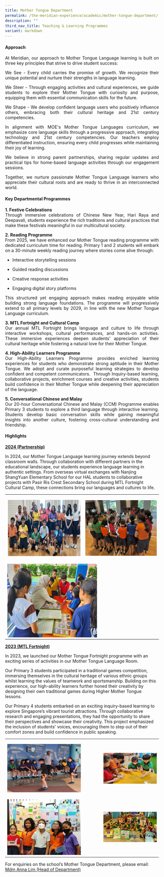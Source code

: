 ```yaml
---
title: Mother Tongue Department
permalink: /the-meridian-experience/academic/mother-tongue-department/
description: ""
third_nav_title: Teaching & Learning Programmes
variant: markdown
---
```

<h4>Approach</h4>
<p align="justify">At Meridian, our approach to Mother Tongue Language learning is built
on three key principles that strive to drive student success:</p>
<p align="justify">We See - Every child carries the promise of growth. We recognize their
unique potential and nurture their strengths in language learning.</p>
<p align="justify">We Steer - Through engaging activities and cultural experiences, we guide
students to explore their Mother Tongue with curiosity and purpose, equipping
them with essential communication skills for the future.</p>
<p align="justify">We Shape - We develop confident language users who positively influence
others, embracing both their cultural heritage and 21st century competencies.</p>
<p align="justify">In alignment with MOE's Mother Tongue Languages curriculum, we emphasize
core language skills through a progressive approach, integrating technology
and 21st century competencies. Our teachers employ differentiated instruction,
ensuring every child progresses while maintaining their joy of learning.</p>
<p align="justify">We believe in strong parent partnerships, sharing regular updates and
practical tips for home-based language activities through our engagement
sessions.</p>
<p align="justify">Together, we nurture passionate Mother Tongue Language learners who appreciate
their cultural roots and are ready to thrive in an interconnected world.</p>
<h4>Key Departmental Programmes</h4>

<p align="justify"><b>1. Festive Celebrations</b><br>Through immersive celebrations of Chinese New Year, Hari Raya and Deepavali,
students experience the rich traditions and cultural practices that make
these festivals meaningful in our multicultural society.</p>

<p align="justify"><b>2. Reading Programme</b><br>From 2025, we have enhanced our Mother Tongue reading programme with dedicated
curriculum time for reading. Primary 1 and 2 students will embark on a
30-minute weekly reading journey where stories come alive through:</p>
<ul data-tight="true" class="tight">
<li>
<p>Interactive storytelling sessions</p>
</li>
<li>
<p>Guided reading discussions</p>
</li>
<li>
<p>Creative response activities</p>
</li>
<li>
<p>Engaging digital story platforms</p>
</li>
</ul>
<p align="justify">This structured yet engaging approach makes reading enjoyable while building
strong language foundations. The programme will progressively extend to
all primary levels by 2029, in line with the new Mother Tongue Language
curriculum.</p>
<p align="justify"><b>3. MTL Fortnight and Cultural Camp</b><br>Our annual MTL Fortnight brings language and culture to life through interactive
workshops, cultural performances, and hands-on activities. These immersive
experiences deepen students' appreciation of their cultural heritage while
fostering a natural love for their Mother Tongue.</p>

<p align="justify"><b>4. High-Ability Learners Programme &nbsp;</b><br>Our High-Ability Learners Programme provides enriched learning experiences
for students who demonstrate strong aptitude in their Mother Tongue. We
adopt and curate purposeful learning strategies to develop confident and
competent communicators.&nbsp; Through Inquiry-based learning, collaborative
projects, enrichment courses and creative activities, students build confidence
in their Mother Tongue while deepening their appreciation of the language.

</p><p align="justify"><b>5. Conversational Chinese and Malay</b><br>Our 20-hour Conversational Chinese and Malay (CCM) Programme enables Primary
3 students to explore a third language through interactive learning. Students
develop basic conversation skills while gaining meaningful insights into
another culture, fostering cross-cultural understanding and friendship.</p>
<p></p>
<h4>Highlights</h4>
<p><strong><u>2024 (Partnership)</u></strong>
</p>
<p>In 2024, our Mother Tongue Language learning journey extends beyond classroom
walls. Through collaboration with different partners in the educational
landscape, our students experience language learning in authentic settings.
From overseas virtual exchanges with Nanjing ShangYuan Elementary School
for our HAL students to collaborative projects with Pasir Ris Crest Secondary
School during MTL Fortnight Cultural Camp, these connections bring our
languages and cultures to life.</p>
<table style="minWidth: 50px">
<colgroup>
<col>
<col>
</colgroup>
<tbody>
<tr>
<td rowspan="1" colspan="1">
<p></p>
<div class="isomer-image-wrapper">
<img style="width: 100%" height="auto" width="100%" alt="" src="/images/The Meridian Experience/Mother Tongue Dept/2025MTL_1.png">
</div>
</td>
<td rowspan="1" colspan="1">
<p></p>
<div class="isomer-image-wrapper">
<img style="width: 100%" height="auto" width="100%" alt="" src="/images/The Meridian Experience/Mother Tongue Dept/2025MTL_2.png">
</div>
</td>
</tr>
<tr>
<td rowspan="1" colspan="2">
<p></p>
<div class="isomer-image-wrapper">
<img style="width: 60%;" height="auto" width="100%" alt="" src="/images/The Meridian Experience/Mother Tongue Dept/2025MTL_3.png">
</div>
</td>
</tr>
</tbody>
</table>
<p><strong><u>2023 (MTL Fortnight)</u></strong>
</p>
<p>In 2023, we launched our Mother Tongue Fortnight programme with an exciting
series of activities in our Mother Tongue Language Room.</p>
<p></p>
<p>Our Primary 3 students participated in a traditional games competition,
immersing themselves in the cultural heritage of various ethnic groups
whilst learning the values of teamwork and sportsmanship. Building on this
experience, our high-ability learners further honed their creativity by
designing their own traditional games during Higher Mother Tongue lessons.</p>
<p></p>
<p>Our Primary 4 students embarked on an exciting inquiry-based learning
to explore Singapore’s vibrant tourist attractions. Through collaborative
research and engaging presentations, they had the opportunity to share
their perspectives and showcase their creativity. This project emphasized
the inclusion of students' voices, encouraging them to step out of their
comfort zones and build confidence in public speaking.</p>
<p></p>
<table style="minWidth: 50px">
<colgroup>
<col>
<col>
</colgroup>
<tbody>
<tr>
<td rowspan="1" colspan="1">
<p></p>
<div class="isomer-image-wrapper">
<img style="width: 80%;" height="auto" width="100%" alt="" src="/images/The Meridian Experience/Mother Tongue Dept/2025MTL_4.png">
</div>
</td>
<td rowspan="1" colspan="1">
<p></p>
<div class="isomer-image-wrapper">
<img style="width: 100%;" height="auto" width="100%" alt="" src="/images/The Meridian Experience/Mother Tongue Dept/2025MTL_5.png">
</div>
</td>
</tr>
<tr>
<td rowspan="1" colspan="1">
<p></p>
<div class="isomer-image-wrapper">
<img style="width: 80%;" height="auto" width="100%" alt="" src="/images/The Meridian Experience/Mother Tongue Dept/2025MTL_6.jpg">
</div>
</td>
<td rowspan="1" colspan="1">
<p></p>
<div class="isomer-image-wrapper">
<img style="width: 100%;" height="auto" width="100%" alt="" src="/images/The Meridian Experience/Mother Tongue Dept/2025MTL_7.jpg">
</div>
</td>
</tr>
</tbody>
</table>
<p>For enquiries on the school’s Mother Tongue Department, please email:
<br><a href="mailto:anna_lim_lin_lin@moe.edu.sg" rel="noopener noreferrer nofollow" target="_blank">Mdm Anna Lim (Head of Department)</a>
</p>
